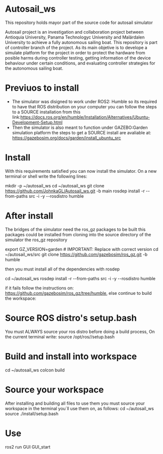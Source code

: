 # Autosail_ws

This repository holds mayor part of the source code for autosail simulator

Autosail project is an investigation and collaboration project between Antioquia University, Panama Technologyc University and Malärdalen University to achieve a fully autonomous sailing boat.
This repository is part of controller branch of the project. As its main objetive is to develope a simulate platform for the project in order to protect the hardware from posible harms during 
controller testing, getting information of the device behaviour under certain conditions, and evaluating controller strategies for the autonomous sailing boat.

# Previuos to install
+ The simulator was disigned to work under ROS2: Humble so its required to have that ROS distribution on your computer you can follow the steps to a SOURCE installation from this link:https://docs.ros.org/en/humble/Installation/Alternatives/Ubuntu-Development-Setup.html
+ Then the simulator is also meant to function under GAZEBO:Garden simulation platform the steps to get a SOURCE install are avaliable at: https://gazebosim.org/docs/garden/install_ubuntu_src

# Install
With this requirements satisfied you can now install the simulator. On a new terminal or shell write the following lines:
   
mkdir -p ~/autosail_ws
cd ~/autosail_ws
git clone https://github.com/JohnkaGL/Autosail_ws.git -b main
rosdep install -r --from-paths src -i -y --rosdistro humble
   
# After install
The bridges of the simulator need the ros_gz packages to be built this packages could be installed from cloning into the source directory of the simulator the ros_gz repository

export GZ_VERSION=garden # IMPORTANT: Replace with correct version
cd ~/autosail_ws/src
git clone https://github.com/gazebosim/ros_gz.git -b humble

then you must install all of the dependencies with rosdep 

cd ~/autosail_ws
rosdep install -r --from-paths src -i -y --rosdistro humble

if it fails follow the instructions on: https://github.com/gazebosim/ros_gz/tree/humble, else continue to build the workspace:
# Source ROS distro's setup.bash
You must ALWAYS source your ros distro before doing a build process, On the current terminal write: 
source /opt/ros/<distro>/setup.bash

# Build and install into workspace

cd ~/autosail_ws
colcon build

# Source your workspace

After installing and building all files to use them you must source your workspace in the terminal you´ll use them on, as follows:
cd ~/autosail_ws
source ./install/setup.bash

# Use

ros2 run GUI GUI_start


